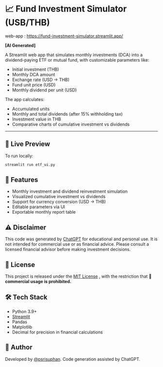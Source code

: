 # 📈 Fund Investment Simulator (USB/THB)

web-app : https://fund-investment-simulator.streamlit.app/

**[AI Generated]**

A Streamlit web app that simulates monthly investments (DCA) into a dividend-paying ETF or mutual fund, with customizable parameters like:

- Initial investment (THB)
- Monthly DCA amount
- Exchange rate (USD → THB)
- Fund unit price (USD)
- Monthly dividend per unit (USD)

The app calculates:

- Accumulated units
- Monthly and total dividends (after 15% withholding tax)
- Investment value in THB
- Comparative charts of cumulative investment vs dividends

---

## 🚀 Live Preview

To run locally:

```bash
streamlit run etf_ui.py
```

## 📌 Features

- Monthly investment and dividend reinvestment simulation
- Visualized cumulative investment vs dividends
- Support for currency conversion (USD → THB)
- Editable parameters via UI
- Exportable monthly report table

## ⚠️ Disclaimer

This code was generated by [ChatGPT](https://chatgpt.com/)
 for educational and personal use.
It is not intended for commercial use or as financial advice.
Please consult a licensed financial advisor before making investment decisions.

## 📄 License

This project is released under the [MIT License](https://opensource.org/license/MIT)
, with the restriction that <b>🚫commercial usage is prohibited.</b>

## 🛠️ Tech Stack

- Python 3.9+
- [Streamlit](https://streamlit.io/)
- Pandas
- Matplotlib
- Decimal for precision in financial calculations

## 🙋 Author

Developed by [@psrisuphan](https://github.com/psrisuphan).
Code generation assisted by ChatGPT.
